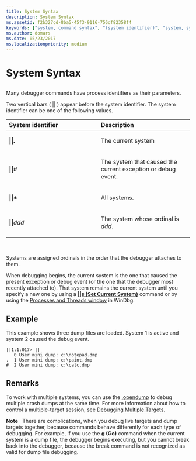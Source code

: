 ```yaml
---
title: System Syntax
description: System Syntax
ms.assetid: f2b327cd-8ba5-45f3-9116-756df82358f4
keywords: ["system, command syntax", "(system identifier)", "system, system identifier ( )", "syntax rules for commands, systems", "syntax rules for commands, (system identifier)"]
ms.author: domars
ms.date: 05/23/2017
ms.localizationpriority: medium
---
```


# System Syntax


## <span id="ddk_system_syntax_dbg"></span><span id="DDK_SYSTEM_SYNTAX_DBG"></span>


Many debugger commands have process identifiers as their parameters.

Two vertical bars ( || ) appear before the system identifier. The system identifier can be one of the following values.

<table>
<colgroup>
<col width="50%" />
<col width="50%" />
</colgroup>
<thead>
<tr class="header">
<th align="left">System identifier</th>
<th align="left">Description</th>
</tr>
</thead>
<tbody>
<tr class="odd">
<td align="left"><p><strong>||.</strong></p></td>
<td align="left"><p>The current system</p></td>
</tr>
<tr class="even">
<td align="left"><p><strong>||#</strong></p></td>
<td align="left"><p>The system that caused the current exception or debug event.</p></td>
</tr>
<tr class="odd">
<td align="left"><p><strong>||*</strong></p></td>
<td align="left"><p>All systems.</p></td>
</tr>
<tr class="even">
<td align="left"><p><strong>||</strong><em>ddd</em></p></td>
<td align="left"><p>The system whose ordinal is <em>ddd</em>.</p></td>
</tr>
</tbody>
</table>

 

Systems are assigned ordinals in the order that the debugger attaches to them.

When debugging begins, the current system is the one that caused the present exception or debug event (or the one that the debugger most recently attached to). That system remains the current system until you specify a new one by using a [**||s (Set Current System)**](--s--set-current-system-.md) command or by using the [Processes and Threads window](processes-and-threads-window.md) in WinDbg.

Example
-------
This example shows three dump files are loaded. System 1 is active and system 2 caused the debug event.

```dbgcmd
||1:1:017> ||
   0 User mini dump: c:\notepad.dmp
.  1 User mini dump: c:\paint.dmp
#  2 User mini dump: c:\calc.dmp

```


Remarks
-------

To work with multiple systems, you can use the [.opendump](-opendump--open-dump-file-.md) to debug multiple crash dumps at the same time. For more information about how to control a multiple-target session, see [Debugging Multiple Targets](debugging-multiple-targets.md).

**Note**   There are complications, when you debug live targets and dump targets together, because commands behave differently for each type of debugging. For example, if you use the **g (Go)** command when the current system is a dump file, the debugger begins executing, but you cannot break back into the debugger, because the break command is not recognized as valid for dump file debugging.








